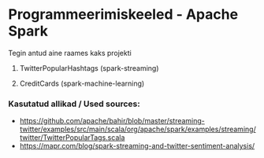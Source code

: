 # Programmeerimiskeeled - Apache Spark

Tegin antud aine raames kaks projekti

1. TwitterPopularHashtags (spark-streaming)

2. CreditCards (spark-machine-learning)


### Kasutatud allikad / Used sources:
* https://github.com/apache/bahir/blob/master/streaming-twitter/examples/src/main/scala/org/apache/spark/examples/streaming/twitter/TwitterPopularTags.scala
* https://mapr.com/blog/spark-streaming-and-twitter-sentiment-analysis/
